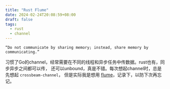 ```yaml
---
title: "Rust Flume"
date: 2024-02-24T20:08:59+08:00
draft: false
tags:
  - rust
  - channel
---
```


`“Do not communicate by sharing memory; instead, share memory by communicating.”`

习惯了Go的channel，经常需要在不同的线程和异步任务中传数据。rust也有，同步异步之间都可以传，
还可以unbound，真是不错。每次想起channel时，总是先想起 `crossbeam-channel`，
但是实际我是想用 [flume](https://docs.rs/flume/latest/flume/)，记录下，以防下次再忘记。
